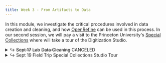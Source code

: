 ```yaml
---
title: Week 3 - From Artifacts to Data
---
```


In this module, we investigate the critical procedures involved in data creation and cleaning, and how [OpenRefine](https://openrefine.org/) can be used in this process. In our second session, we will pay a visit to the Princeton University's [Special Collections](https://library.princeton.edu/special-collections) where will take a tour of the Digitization Studio. 

<details>
  <summary class="session-summary">
    <span class="arrow">↪</span>
    <span class="date-label"><del>Sept 17</del></span>
    <span class="label label-red"><del>Lab</del></span>
    <span class="session-title"><del>Data Cleaning</del></span>
  <span class="session-title">CANCELED</span>

  </summary>
  <div markdown="1">
- Slides (_coming soon!_)
- Slack Reflection and Perusall Annotations:
  - [Schöch, Christof. “Big? Smart? Clean? Messy? Data in the Humanities.”](https://app.perusall.com/courses/intro-to-digital-humanities-fall-2024/scho-ch_big) _Journal of Digital Humanities_, vol. 2, no. 3, 2013.
  - [Rawson, Katie, and Muñoz Trevor. “Against Cleaning.”](https://app.perusall.com/courses/intro-to-digital-humanities-fall-2024/rawson_trevor_2019_against-cleaning) _Debates in the Digital Humanities_, University of Minnesota Press, 2019, pp. 279–92.
  <!-- - [Broman, Karl W., and Kara H. Woo. “Data Organization in Spreadsheets.”](https://app.perusall.com/courses/introdh24/data-organization-in-spreadsheets-23277228) _The American Statistician_, vol. 72, no. 1, 2018, pp. 2–10. <small>&rarr; **Perusall annotations are optional for this article.**</small> -->
  - **Make sure your annotations are added in Perusall and your reflection is posted in the** <a href="https://introtodh-fall2024.slack.com/archives/C07JYA7QTM0" style="color: #ee6374;">**#reflections** </a>**channel on Slack** <a style="color: #ee6374;">**no later than 11:59PM on the day before our class.**</a>
</div>
</details>

<details>
  <summary class="session-summary">
    <span class="arrow">↪</span>
    <span class="date-label">Sept 19</span>
    <span class="label label-yellow">Field Trip</span>
    <span class="session-title">Special Collections Studio Tour</span>
  </summary>
  <div markdown="1">
- For this class, we'll meet at the **Firestone Library, C-level** ("the bunker") at 11:00AM.
- Pre-Class Activities (no Perusall annotations, nor reflection required!):
  - Familiarize yourself with the [Princeton's Digital Repository](https://dpul.princeton.edu) to get a sense of the extent of Princeton University's digitized materials. Specifically, explore [The Infant’s Library](https://dpul.princeton.edu/cotsen/catalog/dc9019sd49x) from the Cotsen Children’s Library. Reflect on how the physical characteristics of this item - a miniature bookcase with books! - are represented digitally. Consider how well the digitization captures the physicality of the item.
  - Listen to [this podcast episode](https://pricelab.sas.upenn.edu/podcast/1/dream-lab-podcast-digital-surrogates), where Dot Porter (Curator of Digital Research Services at UPenn's Schoenberg Institute for Manuscript Studies) is interviewed by Stewart Varner (Managing Director of the Price Lab at UPenn).
  <iframe style="border-radius:12px" src="https://open.spotify.com/embed/episode/6CJZhZd57IxN0Y4geIBYeQ?utm_source=generator" width="100%" height="152" frameBorder="0" allowfullscreen="" allow="autoplay; clipboard-write; encrypted-media; fullscreen; picture-in-picture" loading="lazy"></iframe> 
</div>
</details>